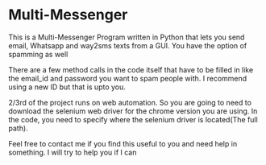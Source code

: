 # Multi-Messenger
This is a Multi-Messenger Program written in  Python that lets you send email, Whatsapp and way2sms texts from a GUI. You have the option of spamming as well 

There are a few method calls in the code itself that have to be filled in like the email_id and password you want to spam people with. I recommend using a new ID but that is upto you.

2/3rd of the project runs on web automation. So you are going to need to download the selenium web driver for the chrome version you are using. In the code, you need to specify where the selenium driver is located(The full path). 

Feel free to contact me if you find this useful to you and need help in something. I will try to help you if I can 
